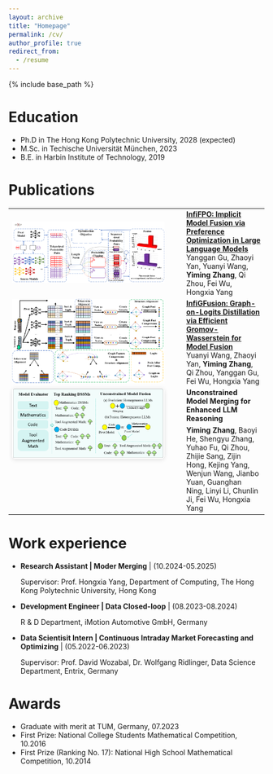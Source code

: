 ```yaml
---
layout: archive
title: "Homepage"
permalink: /cv/
author_profile: true
redirect_from:
  - /resume
---
```


{% include base_path %}

Education
======
* Ph.D in The Hong Kong Polytechnic University, 2028 (expected)
* M.Sc. in Techische Universität München, 2023
* B.E. in Harbin Institute of Technology, 2019

Publications
======
<table>
  <tr>
    <td style="width:320px">
      <a href="https://arxiv.org/abs/2505.13878">
        <img src="../images/infiFPO.png" width="300">
      </a>
    </td>
    <td style="vertical-align:top; padding-left:16px">
      <a href="https://arxiv.org/abs/2505.13878"><b>InfiFPO: Implicit Model Fusion via Preference Optimization in Large Language Models</b></a><br>
      Yanggan Gu, Zhaoyi Yan, Yuanyi Wang, <b>Yiming Zhang</b>, Qi Zhou, Fei Wu, Hongxia Yang
    </td>
  </tr>

  <tr>
    <td style="width:320px">
      <a href="https://arxiv.org/abs/2505.13893">
        <img src="../images/InfiGFusion.png" width="300">
      </a>
    </td>
    <td style="vertical-align:top; padding-left:16px">
      <a href="https://arxiv.org/abs/2505.13878"><b>InfiGFusion: Graph-on-Logits Distillation via Efficient Gromov-Wasserstein for Model Fusion</b></a><br>
      Yuanyi Wang, Zhaoyi Yan, <b>Yiming Zhang</b>, Qi Zhou, Yanggan Gu, Fei Wu, Hongxia Yang
    </td>
  </tr>

  <tr>
    <td style="width:320px; vertical-align:top;">
      <a href="https://arxiv.org/abs/2410.13699">
        <img src="../images/umm.png" alt="Unconstrained Model Merging thumbnail"
             style="max-width:300px; height:auto; border-radius:6px; box-shadow:0 2px 8px rgba(0,0,0,.12);">
      </a>
    </td>
    <td style="vertical-align:top; padding-left:16px;">
      <a href="https://arxiv.org/abs/2410.13699" style="text-decoration:none;">
        <strong>Unconstrained Model Merging for Enhanced LLM Reasoning</strong>
      </a>
      <div style="margin-top:6px;">
        <b>Yiming Zhang</b>, Baoyi He, Shengyu Zhang, Yuhao Fu, Qi Zhou, Zhijie Sang, Zijin Hong,
        Kejing Yang, Wenjun Wang, Jianbo Yuan, Guanghan Ning, Linyi Li, Chunlin Ji, Fei Wu, Hongxia Yang
      </div>
    </td>
  </tr>

</table>

Work experience
======

* **Research Assistant \| Moder Merging** \| (10.2024-05.2025)

  Supervisor: Prof. Hongxia Yang, Department of Computing, The Hong Kong Polytechnic University, Hong Kong

* **Development Engineer \| Data Closed-loop** \| (08.2023-08.2024)

  R & D Department, iMotion Automotive GmbH, Germany 

* **Data Scientisit Intern \| Continuous Intraday Market Forecasting and Optimizing** \| (05.2022-06.2023)

  Supervisor: Prof. David Wozabal, Dr. Wolfgang Ridlinger, Data Science Department, Entrix, Germany
  
Awards
======
* Graduate with merit at TUM, Germany, 07.2023
* First Prize: National College Students Mathematical Competition, 10.2016
* First Prize (Ranking No. 17): National High School Mathematical Competition, 10.2014



